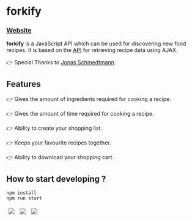 # forkify

### [Website](https://mclods-forkify.herokuapp.com/)

**forkify** is a JavaScript API which can be used for discovering new food recipes. It is based on the [API](https://forkify-api.herokuapp.com/) for retrieving recipe data using AJAX.

👉  Special Thanks to [Jonas Schmedtmann](https://www.udemy.com/user/jonasschmedtmann/).	

## Features

👉  Gives the amount of ingredients required for cooking a recipe.

👉 Gives the amount of time required for cooking a recipe.

👉  Ability to create your shopping list.

👉  Keeps your favourite recipes together.

👉  Ability to download your shopping cart.

## How to start developing ?

```
npm install
npm run start
```

<img src="https://img.icons8.com/color/60/000000/javascript.png" style="padding: 5px; display: inline;">

<img src="https://img.icons8.com/color/60/000000/nodejs.png" style="padding: 5px; display: inline;">  

<img src="https://img.icons8.com/color/60/000000/npm.png" style="padding: 5px; display: inline;">


